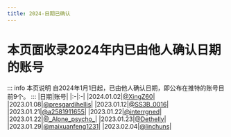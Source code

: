 ```yaml
---
title: 2024-日期已确认
---
```

# 本页面收录2024年内已由他人确认日期的账号
::: info 本页说明
自2024年1月1日起，已由他人确认日期，即公布在推特的账号目前9个。
:::
|日期|账号|
|:-|:-|
|2024.01.02|[@XingZ60](https://twitter.com/XingZ60)|
|2023.01.08|[@presgardihellis](https://twitter.com/presgardihellis)|
|2023.01.12|[@SS3B_0016](https://twitter.com/SS3B_0016)|
|2023.01.21|[@a2581911655](https://twitter.com/a2581911655)|
|2023.01.22|[@interrgned](https://twitter.com/interrgned)|
|2023.01.22|[@\_Alone_psycho_](https://twitter.com/_Alone_psycho_)|
|2023.01.23|[@Dethelly](https://twitter.com/Dethelly)|
|2023.01.29|[@maixuanfeng1231](https://twitter.com/maixuanfeng1231)|
|2023.02.04|[@linchuns](https://twitter.com/linchuns)|